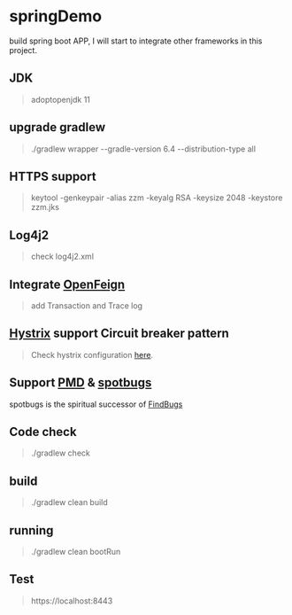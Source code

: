 # springDemo
build spring boot APP, I will start to integrate other frameworks in this project.

## JDK
> adoptopenjdk 11

## upgrade gradlew 
> ./gradlew wrapper --gradle-version 6.4 --distribution-type all

## HTTPS support
> keytool -genkeypair -alias zzm -keyalg RSA -keysize 2048 -keystore zzm.jks 

## Log4j2
> check log4j2.xml

## Integrate [OpenFeign](https://github.com/OpenFeign/feign)
> add Transaction and Trace log

## [Hystrix](https://github.com/Netflix/Hystrix) support Circuit breaker pattern
> Check hystrix configuration [here](https://github.com/Netflix/Hystrix/wiki/Configuration).

## Support [PMD](https://pmd.github.io/) & [spotbugs](https://github.com/spotbugs/spotbugs) 
spotbugs is the spiritual successor of [FindBugs](https://github.com/findbugsproject/findbugs)

## Code check
> ./gradlew check

## build
> ./gradlew clean build

## running
> ./gradlew clean bootRun

## Test
> https://localhost:8443

